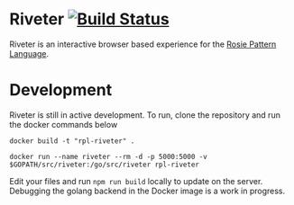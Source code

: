 # Riveter [![Build Status](https://travis-ci.org/Subzidion/riveter.svg?branch=master)](https://travis-ci.org/Subzidion/riveter)

Riveter is an interactive browser based experience for the [Rosie Pattern Language](https://github.com/jamiejennings/rosie-pattern-language).


# Development

Riveter is still in active development. To run, clone the repository and run the docker commands below

`docker build -t "rpl-riveter" .`

`docker run --name riveter --rm -d -p 5000:5000 -v $GOPATH/src/riveter:/go/src/riveter rpl-riveter`

Edit your files and run `npm run build` locally to update on the server. Debugging the golang backend in the Docker image is a work in progress.
